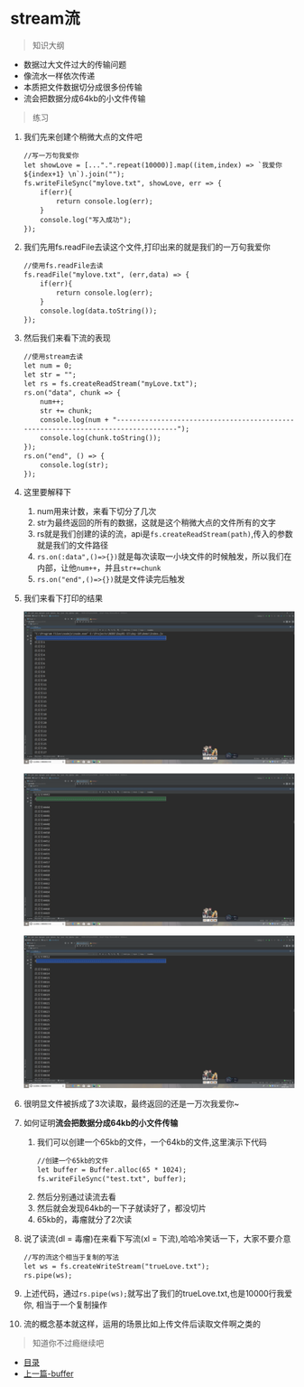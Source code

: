 # stream流

> 知识大纲
* 数据过大文件过大的传输问题
* 像流水一样依次传递
* 本质把文件数据切分成很多份传输
* 流会把数据分成64kb的小文件传输

> 练习
1. 我们先来创建个稍微大点的文件吧
    ```
    //写一万句我爱你
    let showLove = [...".".repeat(10000)].map((item,index) => `我爱你${index+1} \n`).join("");
    fs.writeFileSync("mylove.txt", showLove, err => {
        if(err){
            return console.log(err);
        }
        console.log("写入成功");
    });
    ```
2. 我们先用fs.readFile去读这个文件,打印出来的就是我们的一万句我爱你
    ```
    //使用fs.readFile去读
    fs.readFile("mylove.txt", (err,data) => {
        if(err){
            return console.log(err);
        }
        console.log(data.toString());
    });
    ``` 
3. 然后我们来看下流的表现
    ```
    //使用stream去读
    let num = 0;
    let str = "";
    let rs = fs.createReadStream("myLove.txt");
    rs.on("data", chunk => {
        num++;
        str += chunk;
        console.log(num + "----------------------------------------------------------------------------------");
        console.log(chunk.toString());
    });
    rs.on("end", () => {
        console.log(str);
    });
    ``` 

4. 这里要解释下
    1. num用来计数，来看下切分了几次
    2. str为最终返回的所有的数据，这就是这个稍微大点的文件所有的文字
    3. rs就是我们创建的读的流，api是`fs.createReadStream(path)`,传入的参数就是我们的文件路径
    4. `rs.on(:data",()=>{})`就是每次读取一小块文件的时候触发，所以我们在内部，让他`num++`，并且`str+=chunk`     
    5. `rs.on("end",()=>{})`就是文件读完后触发
    
5. 我们来看下打印的结果 

    ![](./images/num1.png)  
     
    ![](./images/num2.png) 
      
    ![](./images/num3.png)   
   
6. 很明显文件被拆成了3次读取，最终返回的还是一万次我爱你~
7. 如何证明**流会把数据分成64kb的小文件传输**
    1. 我们可以创建一个65kb的文件，一个64kb的文件,这里演示下代码
        ```
        //创建一个65kb的文件
        let buffer = Buffer.alloc(65 * 1024);
        fs.writeFileSync("test.txt", buffer);       
        ```
    2. 然后分别通过读流去看
    3. 然后就会发现64kb的一下子就读好了，都没切片
    4. 65kb的，毒瘤就分了2次读       

8. 说了读流(dl = 毒瘤)在来看下写流(xl = 下流),哈哈冷笑话一下，大家不要介意
    ```
    //写的流这个相当于复制的写法
    let ws = fs.createWriteStream("trueLove.txt");
    rs.pipe(ws);
    ```   
9. 上述代码，通过`rs.pipe(ws);`就写出了我们的trueLove.txt,也是10000行我爱你,
    相当于一个复制操作
10. 流的概念基本就这样，运用的场景比如上传文件后读取文件啊之类的         

> 知道你不过瘾继续吧
* [目录](../../README.md)
* [上一篇-buffer](../day-09/buffer.md)